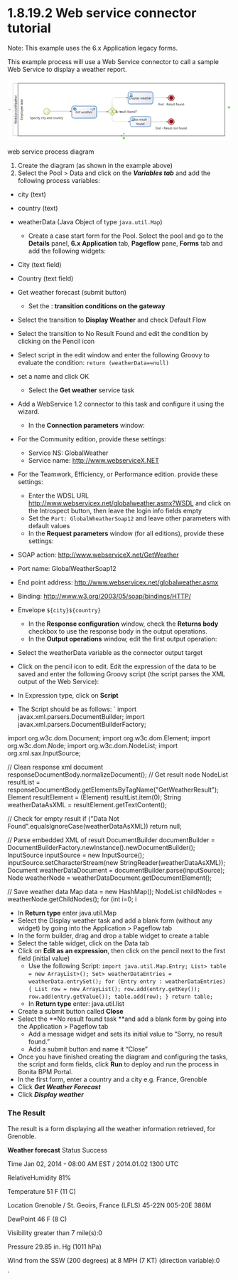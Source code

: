 # 1.8.19.2 Web service connector tutorial

Note: This example uses the 6.x Application legacy forms.

This example process will use a Web Service connector to call a sample Web Service to display a weather report.

![web service process diagram](images/images-6_0/webservice_diagram.png)

web service process diagram

1. Create the diagram (as shown in the example above)
2. Select the Pool \> Data and click on the _**Variables tab**_ and add the following process variables:

* city (text)
* country (text)
* weatherData (Java Object of type `java.util.Map`)
  * Create a case start form for the Pool. Select the pool and go to the **Details** panel, **6.x Application** tab, **Pageflow** pane, **Forms** tab and add the following widgets:

* City (text field)
* Country (text field)
* Get weather forecast (submit button)
  * Set the : **transition conditions on the gateway**

* Select the transition to **Display Weather** and check Default Flow
* Select the transition to No Result Found and edit the condition by clicking on the Pencil icon
* Select script in the edit window and enter the following Groovy to evaluate the condition: 
`return (weatherData==null)`
* set a name and click OK
  * Select the **Get weather** service task

* Add a WebService 1.2 connector to this task and configure it using the wizard.
  * In the **Connection parameters** window:

* For the Community edition, provide these settings:
  * Service NS: GlobalWeather
  * Service name: http://www.webserviceX.NET
* For the Teamwork, Efficiency, or Performance edition. provide these settings:
  * Enter the WDSL URL http://www.webservicex.net/globalweather.asmx?WSDL and click on the Introspect button, then leave the login info fields empty
  * Set the `Port: GlobalWheatherSoap12` and leave other parameters with default values
  * In the **Request parameters** window (for all editions), provide these settings:

* SOAP action: http://www.webserviceX.net/GetWeather
* Port name: GlobalWeatherSoap12
* End point address: http://www.webservicex.net/globalweather.asmx
* Binding: http://www.w3.org/2003/05/soap/bindings/HTTP/
* Envelope
`
${city}${country}
`
  * In the **Response configuration** window, check the **Returns body** checkbox to use the response body in the output operations.
  * In the **Output operations** window, edit the first output operation:

* Select the weatherData variable as the connector output target
* Click on the pencil icon to edit. Edit the expression of the data to be saved and enter the following Groovy script (the script parses the XML output of the Web Service):
* In Expression type, click on **Script**
* The Script should be as follows:
`
import javax.xml.parsers.DocumentBuilder;
import javax.xml.parsers.DocumentBuilderFactory;

import org.w3c.dom.Document;
import org.w3c.dom.Element;
import org.w3c.dom.Node;
import org.w3c.dom.NodeList;
import org.xml.sax.InputSource;

// Clean response xml document
responseDocumentBody.normalizeDocument();
// Get result node
NodeList resultList = responseDocumentBody.getElementsByTagName("GetWeatherResult");
Element resultElement = (Element) resultList.item(0);
String weatherDataAsXML = resultElement.getTextContent();

// Check for empty result
if ("Data Not Found".equalsIgnoreCase(weatherDataAsXML))
    return null;

// Parse embedded XML of result
DocumentBuilder documentBuilder = DocumentBuilderFactory.newInstance().newDocumentBuilder();
InputSource inputSource = new InputSource();
inputSource.setCharacterStream(new StringReader(weatherDataAsXML));
Document weatherDataDocument = documentBuilder.parse(inputSource);
Node weatherNode = weatherDataDocument.getDocumentElement();

// Save weather data
Map data = new HashMap();
NodeList childNodes = weatherNode.getChildNodes();
for (int i=0; i
  * In **Return type** enter java.util.Map
* Select the Display weather task and add a blank form (without any widget) by going into the Application > Pageflow tab
* In the form builder, drag and drop a table widget to create a table
* Select the table widget, click on the Data tab
* Click on **Edit as an expression**, then click on the pencil next to the first field (initial value)
  * Use the following Script:
`
import java.util.Map.Entry;
List> table = new ArrayList>();
Set> weatherDataEntries = weatherData.entrySet();
for (Entry entry : weatherDataEntries)
{
List row = new ArrayList();
row.add(entry.getKey());
row.add(entry.getValue());
table.add(row);
}
return table;
`
  * In **Return type** enter: java.util.list
* Create a submit button called **Close**
* Select the **No result found task **and add a blank form by going into the Application > Pageflow tab
  * Add a message widget and sets its initial value to “Sorry, no result found.”
  * Add a submit button and name it “Close”
* Once you have finished creating the diagram and configuring the tasks, the script and form fields, click **Run** to deploy and run the process in Bonita BPM Portal.
* In the first form, enter a country and a city e.g. France, Grenoble
* Click _**Get Weather Forecast**_
* Click _**Display weather**_

### The Result

The result is a form displaying all the weather information retrieved, for Grenoble.

**Weather forecast**
Status
Success

Time
Jan 02, 2014 - 08:00 AM EST / 2014.01.02 1300 UTC

RelativeHumidity
81%

Temperature
51 F (11 C)

Location
Grenoble / St. Geoirs, France (LFLS) 45-22N 005-20E 386M

DewPoint
46 F (8 C)

Visibility
greater than 7 mile(s):0

Pressure
29.85 in. Hg (1011 hPa)

Wind
from the SSW (200 degrees) at 8 MPH (7 KT) (direction variable):0

`
